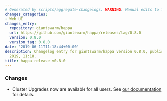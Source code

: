 ```yaml
---
# Generated by scripts/aggregate-changelogs. WARNING: Manual edits to this files will be overwritten.
changes_categories:
- Web UI
changes_entry:
  repository: giantswarm/happa
  url: https://github.com/giantswarm/happa/releases/tag/0.8.0
  version: 0.8.0
  version_tag: 0.8.0
date: '2019-06-11T11:18:44+00:00'
description: Changelog entry for giantswarm/happa version 0.8.0, published on 11 June
  2019, 11:18.
title: happa release v0.8.0
---
```


### Changes

- Cluster Upgrades now are available for all users. See [our documentation](https://docs.giantswarm.io/reference/cluster-upgrades/) for details.
